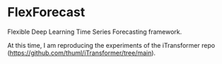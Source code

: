 # FlexForecast

Flexible Deep Learning Time Series Forecasting framework.

At this time, I am reproducing the experiments of the iTransformer repo (https://github.com/thuml/iTransformer/tree/main). 

